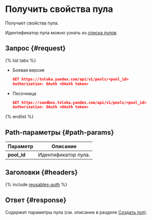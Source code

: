 # Получить свойства пула

Получает свойства пула.

Идентификатор пула можно узнать из [списка пулов](get-pool-list.md).

## Запрос {#request}

{% list tabs %}

- Боевая версия

  ```json
  GET https://toloka.yandex.com/api/v1/pools/<pool_id>
  Authorization: OAuth <OAuth token>
  ```

- Песочница

  ```json
  GET https://sandbox.toloka.yandex.com/api/v1/pools/<pool_id>
  Authorization: OAuth <OAuth token>
  ```
{% endlist %}

## Path-параметры {#path-params}

Параметр | Описание
----- | -----
**pool_id** | Идентификатор пула.


## Заголовки {#headers}

{% include [reusables-auth](../_includes/reusables/id-reusables/auth.md) %}


## Ответ {#response}

Содержит параметры пула (см. описание в разделе [Создать пул](create-pool.md#response)).


